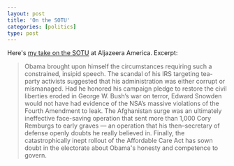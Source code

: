 ```yaml
---
layout: post
title: 'On the SOTU'
categories: [politics]
type: post
---
```

Here's [my take on the SOTU](http://america.aljazeera.com/opinions/2014/1/cory-remsburg-barackobamastateofunion.html) at Aljazeera America. Excerpt:

>Obama brought upon himself the circumstances requiring such a constrained, insipid speech. The scandal of his IRS targeting tea-party activists suggested that his administration was either corrupt or mismanaged. Had he honored his campaign pledge to restore the civil liberties eroded in George W. Bush’s war on terror, Edward Snowden would not have had evidence of the NSA’s massive violations of the Fourth Amendment to leak. The Afghanistan surge was an ultimately ineffective face-saving operation that sent more than 1,000 Cory Remburgs to early graves — an operation that his then–secretary of defense openly doubts he really believed in. Finally, the catastrophically inept rollout of the Affordable Care Act has sown doubt in the electorate about Obama's honesty and competence to govern. 